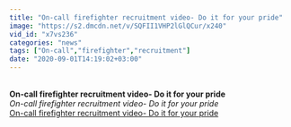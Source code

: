 ```yaml
---
title: "On-call firefighter recruitment video- Do it for your pride"
image: "https://s2.dmcdn.net/v/SQFII1VHP2lGlQCur/x240"
vid_id: "x7vs236"
categories: "news"
tags: ["On-call","firefighter","recruitment"]
date: "2020-09-01T14:19:02+03:00"
---
```

<br><b>On-call firefighter recruitment video- Do it for your pride</b><br> <i>On-call firefighter recruitment video- Do it for your pride</i><br> <u>On-call firefighter recruitment video- Do it for your pride</u>
